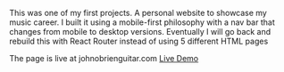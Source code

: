This was one of my first projects. A personal website to showcase my music career. I built it using a mobile-first philosophy with a nav bar that changes from mobile to desktop versions. Eventually I will go back and rebuild this with React Router instead of using 5 different HTML pages

The page is live at johnobrienguitar.com [Live Demo](http://www.johnobrienguitar.com)
